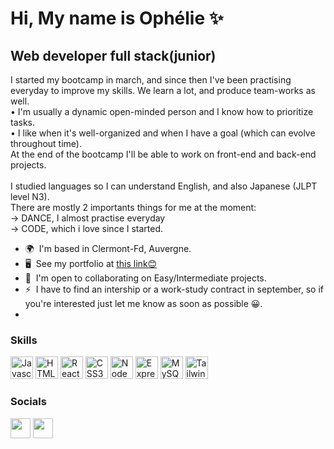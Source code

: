Hi, My name is Ophélie ✨
========================

Web developer full stack(junior)
----------------------

I started my bootcamp in march, and since then I've been practising everyday to improve my skills. We learn a lot, and produce team-works as well.<br/>
• I'm usually a dynamic open-minded person and I know how to prioritize tasks.<br/>
• I like when it's well-organized and when I have a goal (which can evolve throughout time).<br/>
At the end of the bootcamp I'll be able to work on front-end and back-end projects.<br/><br/>
I studied languages so I can understand English, and also Japanese (JLPT level N3).<br/>
There are mostly 2 importants things for me at the moment:<br/>
→ DANCE, I almost practise everyday<br/>
→ CODE, which i love since I started.

*   🌍  I'm based in Clermont-Fd, Auvergne.
*   🖥️  See my portfolio at [this link😊](https://portfolio-coudert-ophelie.netlify.app/)
*   🤝  I'm open to collaborating on Easy/Intermediate projects.
*   ⚡  I have to find an intership or a work-study contract in september, so if you're interested just let me know as soon as possible 😀.<br/>
*   
### Skills
<p align="left">
                                <a href="https://developer.mozilla.org/en-US/docs/Web/JavaScript" target="_blank" rel="noreferrer"><img src="https://raw.githubusercontent.com/danielcranney/readme-generator/main/public/icons/skills/javascript-colored.svg" width="36" height="36" alt="Javascript" /></a>
                                <a href="https://developer.mozilla.org/en-US/docs/Glossary/HTML5" target="_blank" rel="noreferrer"><img src="https://raw.githubusercontent.com/danielcranney/readme-generator/main/public/icons/skills/html5-colored.svg" width="36" height="36" alt="HTML5" /></a>
                                <a href="https://reactjs.org/" target="_blank" rel="noreferrer"><img src="https://raw.githubusercontent.com/danielcranney/readme-generator/main/public/icons/skills/react-colored.svg" width="36" height="36" alt="React" /></a>
                                <a href="https://www.w3.org/TR/CSS/#css" target="_blank" rel="noreferrer"><img src="https://raw.githubusercontent.com/danielcranney/readme-generator/main/public/icons/skills/css3-colored.svg" width="36" height="36" alt="CSS3" /></a>
                                <a href="https://nodejs.org/en/" target="_blank" rel="noreferrer"><img src="https://raw.githubusercontent.com/danielcranney/readme-generator/main/public/icons/skills/nodejs-colored.svg" width="36" height="36" alt="NodeJS" /></a>
                                <a href="https://expressjs.com/" target="_blank" rel="noreferrer"><img src="https://raw.githubusercontent.com/danielcranney/readme-generator/main/public/icons/skills/express-colored.svg" width="36" height="36" alt="Express" /></a>
                                <a href="https://www.mysql.com/" target="_blank" rel="noreferrer"><img src="https://raw.githubusercontent.com/danielcranney/readme-generator/main/public/icons/skills/mysql-colored.svg" width="36" height="36" alt="MySQL" /></a>
                                <a href="https://tailwindcss.com/" target="_blank" rel="noreferrer"><img src="https://www.svgrepo.com/show/354431/tailwindcss-icon.svg" width="36" height="36" alt="Tailwind" /></a>
                    </p>
      
### Socials

<p align="left"> <a href="https://www.github.com/Crab-Prog" target="_blank" rel="noreferrer"><img src="https://raw.githubusercontent.com/danielcranney/readme-generator/main/public/icons/socials/github.svg" width="32" height="32" /></a> <a href="https://www.linkedin.com/in/ophelie-coudert/" target="_blank" rel="noreferrer"><img src="https://raw.githubusercontent.com/danielcranney/readme-generator/main/public/icons/socials/linkedin.svg" width="32" height="32" /></a></p>
